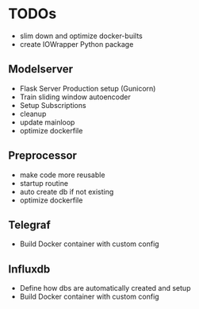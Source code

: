 # TODOs
- slim down and optimize docker-builts
- create IOWrapper Python package

## Modelserver
- Flask Server Production setup (Gunicorn)
- Train sliding window autoencoder
- Setup Subscriptions
- cleanup
- update mainloop
- optimize dockerfile

## Preprocessor
- make code more reusable
- startup routine
- auto create db if not existing
- optimize dockerfile

## Telegraf
- Build Docker container with custom config

## Influxdb
- Define how dbs are automatically created and setup
- Build Docker container with custom config